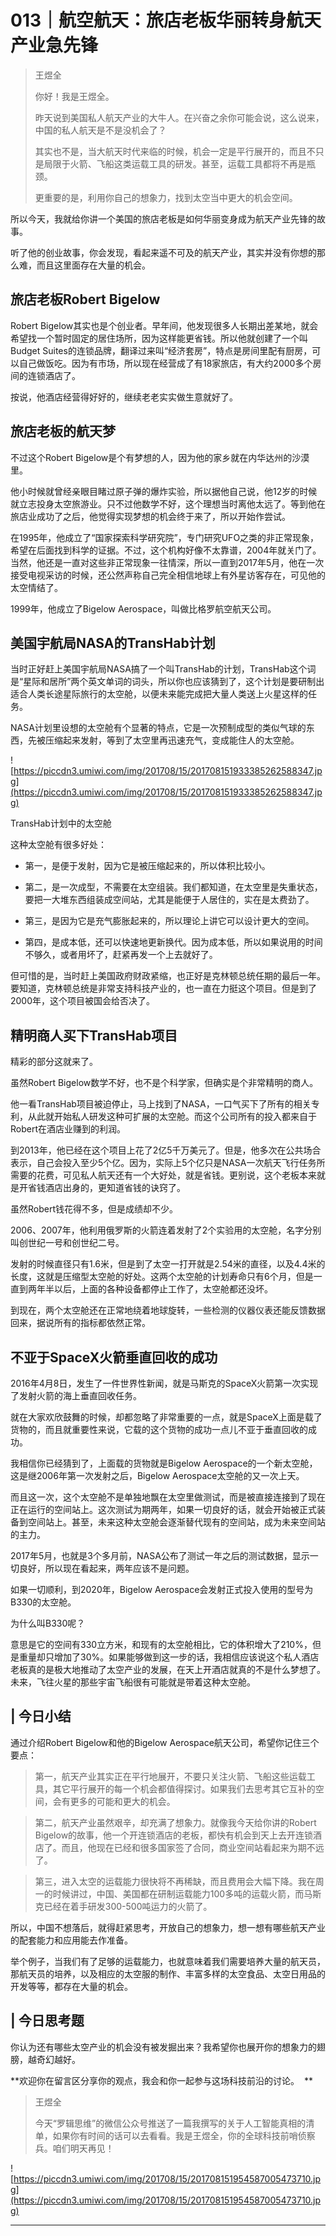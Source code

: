 # 013｜航空航天：旅店老板华丽转身航天产业急先锋

> 王煜全
> 
> 你好！我是王煜全。
> 
> 昨天说到美国私人航天产业的大牛人。在兴奋之余你可能会说，这么说来，中国的私人航天是不是没机会了？
> 
> 其实也不是，当大航天时代来临的时候，机会一定是平行展开的，而且不只是局限于火箭、飞船这类运载工具的研发。甚至，运载工具都将不再是瓶颈。
> 
> 更重要的是，利用你自己的想象力，找到太空当中更大的机会空间。

所以今天，我就给你讲一个美国的旅店老板是如何华丽变身成为航天产业先锋的故事。

听了他的创业故事，你会发现，看起来遥不可及的航天产业，其实并没有你想的那么难，而且这里面存在大量的机会。

## 旅店老板Robert Bigelow

Robert Bigelow其实也是个创业者。早年间，他发现很多人长期出差某地，就会希望找一个暂时固定的居住场所，因为这样能更省钱。所以他就创建了一个叫Budget Suites的连锁品牌，翻译过来叫“经济套房”，特点是房间里配有厨房，可以自己做饭吃。因为有市场，所以现在经营成了有18家旅店，有大约2000多个房间的连锁酒店了。

按说，他酒店经营得好好的，继续老老实实做生意就好了。

## 旅店老板的航天梦

不过这个Robert Bigelow是个有梦想的人，因为他的家乡就在内华达州的沙漠里。

他小时候就曾经亲眼目睹过原子弹的爆炸实验，所以据他自己说，他12岁的时候就立志投身太空旅游业。只不过他数学不好，这个理想当时离他太远了。等到他在旅店业成功了之后，他觉得实现梦想的机会终于来了，所以开始作尝试。

在1995年，他成立了“国家探索科学研究院”，专门研究UFO之类的非正常现象，希望在后面找到科学的证据。不过，这个机构好像不太靠谱，2004年就关门了。当然，他还是一直对这些非正常现象一往情深，所以一直到2017年5月，他在一次接受电视采访的时候，还公然声称自己完全相信地球上有外星访客存在，可见他的太空情结了。

1999年，他成立了Bigelow Aerospace，叫做比格罗航空航天公司。

## 美国宇航局NASA的TransHab计划

当时正好赶上美国宇航局NASA搞了一个叫TransHab的计划，TransHab这个词是“星际和居所”两个英文单词的词头，所以你也应该猜到了，这个计划是要研制出适合人类长途星际旅行的太空舱，以便未来能完成把大量人类送上火星这样的任务。

NASA计划里设想的太空舱有个显著的特点，它是一次预制成型的类似气球的东西，先被压缩起来发射，等到了太空里再迅速充气，变成能住人的太空舱。

![https://piccdn3.umiwi.com/img/201708/15/201708151933385262588347.jpg](https://piccdn3.umiwi.com/img/201708/15/201708151933385262588347.jpg)

TransHab计划中的太空舱

这种太空舱有很多好处：

* 第一，是便于发射，因为它是被压缩起来的，所以体积比较小。

* 第二，是一次成型，不需要在太空组装。我们都知道，在太空里是失重状态，要把一大堆东西组装成空间站，尤其是能便于人居住的，实在是太费劲了。

* 第三，是因为它是充气膨胀起来的，所以理论上讲它可以设计更大的空间。

* 第四，是成本低，还可以快速地更新换代。因为成本低，所以如果说用的时间不够久，或者用坏了，赶紧再发一个上去就好了。

但可惜的是，当时赶上美国政府财政紧缩，也正好是克林顿总统任期的最后一年。要知道，克林顿总统是非常支持科技产业的，也一直在力挺这个项目。但是到了2000年，这个项目被国会给否决了。

## 精明商人买下TransHab项目

精彩的部分这就来了。

虽然Robert Bigelow数学不好，也不是个科学家，但确实是个非常精明的商人。

他一看TransHab项目被迫停止，马上找到了NASA，一口气买下了所有的相关专利，从此就开始私人研发这种可扩展的太空舱。而这个公司所有的投入都来自于Robert在酒店业赚到的利润。

到2013年，他已经在这个项目上花了2亿5千万美元了。但是，他多次在公共场合表示，自己会投入至少5个亿。因为，实际上5个亿只是NASA一次航天飞行任务所需要的花费，可见私人航天还有一个大好处，就是省钱。更别说，这个老板本来就是开省钱酒店出身的，更知道省钱的诀窍了。

虽然Robert钱花得不多，但是成绩却不少。

2006、2007年，他利用俄罗斯的火箭连着发射了2个实验用的太空舱，名字分别叫创世纪一号和创世纪二号。

发射的时候直径只有1.6米，但是到了太空一打开就是2.54米的直径，以及4.4米的长度，这就是压缩型太空舱的好处。这两个太空舱的计划寿命只有6个月，但是一直到两年半以后，上面的各种设备都停止工作了，太空舱都还没坏。

到现在，两个太空舱还在正常地绕着地球旋转，一些检测的仪器仪表还能反馈数据回来，据说所有的指标都依然正常。

## 不亚于SpaceX火箭垂直回收的成功

2016年4月8日，发生了一件世界性新闻，就是马斯克的SpaceX火箭第一次实现了发射火箭的海上垂直回收任务。

就在大家欢欣鼓舞的时候，却都忽略了非常重要的一点，就是SpaceX上面是载了货物的，而且就重要性来说，它载的这个货物的成功一点儿不亚于垂直回收的成功。

我相信你已经猜到了，上面载的货物就是Bigelow Aerospace的一个新太空舱，这是继2006年第一次发射之后，Bigelow Aerospace太空舱的又一次上天。

而且这一次，这个太空舱不是单独地飘在太空里做测试，而是被直接连接到了现在正在运行的空间站上。这次测试为期两年，如果一切良好的话，就会开始被正式装备到空间站上。甚至，未来这种太空舱会逐渐替代现有的空间站，成为未来空间站的主力。

2017年5月，也就是3个多月前，NASA公布了测试一年之后的测试数据，显示一切良好，所以现在看起来，两年应该不是问题。

如果一切顺利，到2020年，Bigelow Aerospace会发射正式投入使用的型号为B330的太空舱。

为什么叫B330呢？

意思是它的空间有330立方米，和现有的太空舱相比，它的体积增大了210%，但是重量却只增加了30%。如果能够做到这一步的话，我相信应该说这个私人酒店老板真的是极大地推动了太空产业的发展，在天上开酒店就真的不是什么梦想了。未来，飞往火星的那些宇宙飞船很有可能就是带着这种太空舱。

## | 今日小结

通过介绍Robert Bigelow和他的Bigelow Aerospace航天公司，希望你记住三个要点：

> 第一，航天产业其实正在平行地展开，不要只关注火箭、飞船这些运载工具，其它平行展开的每一个机会都值得探讨。如果我们去思考其它互补的空间，会有更多的可能和更大的机会。

> 第二，航天产业虽然艰辛，却充满了想象力。就像我今天给你讲的Robert Bigelow的故事，他一个开连锁酒店的老板，都快有机会到天上去开连锁酒店了。而且，他现在已经和很多国家签了合同，商业空间站看起来为期不远了。

> 第三，进入太空的运载能力很快将不再稀缺，而且费用会大幅下降。我在周一的时候讲过，中国、美国都在研制运载能力100多吨的运载火箭，而马斯克已经在着手研发300-500吨运力的火箭了。

所以，中国不想落后，就得赶紧思考，开放自己的想象力，想一想有哪些航天产业的配套能力和应用能去作准备。

举个例子，当我们有了足够的运载能力，也就意味着我们需要培养大量的航天员，那航天员的培养，以及相应的太空服的制作、丰富多样的太空食品、太空日用品的开发等等，都存在大量的机会。

## | 今日思考题

你认为还有哪些太空产业的机会没有被发掘出来？我希望你也展开你的想象力的翅膀，越奇幻越好。

 **欢迎你在留言区分享你的观点，我会和你一起参与这场科技前沿的讨论。  **

> 王煜全
> 
> 今天“罗辑思维”的微信公众号推送了一篇我撰写的关于人工智能真相的清单，如果你有时间的话可以去看看。我是王煜全，你的全球科技前哨侦察兵。咱们明天再见！

![https://piccdn3.umiwi.com/img/201708/15/201708151954587005473710.jpg](https://piccdn3.umiwi.com/img/201708/15/201708151954587005473710.jpg)

---
